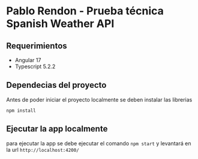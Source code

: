 # Pablo Rendon - Prueba técnica Spanish Weather API
## Requerimientos ##

 - Angular 17
 - Typescript 5.2.2

## Dependecias del proyecto

Antes de poder iniciar el proyecto localmente se deben instalar las librerias

```
npm install
```

## Ejecutar la app localmente

para ejecutar la app se debe ejecutar el comando `npm start` y levantará en la url `http://localhost:4200/`
